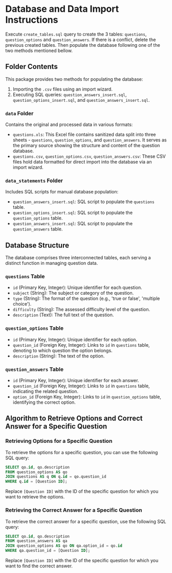 # Database and Data Import Instructions

Execute `create_tables.sql` query to create the 3 tables: `questions`, `question_options` and `question_answers`. If there is a conflict, delete the previous created tables. Then populate the database following one of the two methods mentioned bellow.

## Folder Contents

This package provides two methods for populating the database:

1. Importing the `.csv` files using an import wizard.
2. Executing SQL queries: `question_answers_insert.sql`, `question_options_insert.sql`, and `question_answers_insert.sql`.

### `data` Folder

Contains the original and processed data in various formats:

- `questions.xls`: This Excel file contains sanitized data split into three sheets - `questions`, `question_options`, and `question_answers`. It serves as the primary source showing the structure and content of the question database.
- `questions.csv`, `question_options.csv`, `question_answers.csv`: These CSV files hold data formatted for direct import into the database via an import wizard.

### `data_statements` Folder

Includes SQL scripts for manual database population:

- `question_answers_insert.sql`: SQL script to populate the `questions` table.
- `question_options_insert.sql`: SQL script to populate the `question_options` table.
- `question_answers_insert.sql`: SQL script to populate the `question_answers` table.

## Database Structure

The database comprises three interconnected tables, each serving a distinct function in managing question data.

### `questions` Table

- `id` (Primary Key, Integer): Unique identifier for each question.
- `subject` (String): The subject or category of the question.
- `type` (String): The format of the question (e.g., 'true or false', 'multiple choice').
- `difficulty` (String): The assessed difficulty level of the question.
- `description` (Text): The full text of the question.

### `question_options` Table

- `id` (Primary Key, Integer): Unique identifier for each option.
- `question_id` (Foreign Key, Integer): Links to `id` in `questions` table, denoting to which question the option belongs.
- `description` (String): The text of the option.

### `question_answers` Table

- `id` (Primary Key, Integer): Unique identifier for each answer.
- `question_id` (Foreign Key, Integer): Links to `id` in `questions` table, indicating the related question.
- `option_id` (Foreign Key, Integer): Links to `id` in `question_options` table, identifying the correct option.

## Algorithm to Retrieve Options and Correct Answer for a Specific Question

### Retrieving Options for a Specific Question

To retrieve the options for a specific question, you can use the following SQL query:

```sql
SELECT qo.id, qo.description
FROM question_options AS qo
JOIN questions AS q ON q.id = qo.question_id
WHERE q.id = [Question ID];
```

Replace `[Question ID]` with the ID of the specific question for which you want to retrieve the options.

### Retrieving the Correct Answer for a Specific Question

To retrieve the correct answer for a specific question, use the following SQL query:

```sql
SELECT qo.id, qo.description
FROM question_answers AS qa
JOIN question_options AS qo ON qa.option_id = qo.id
WHERE qa.question_id = [Question ID];
```

Replace `[Question ID]` with the ID of the specific question for which you want to find the correct answer.
